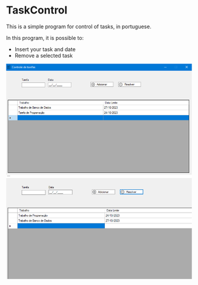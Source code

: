 # TaskControl
This is a simple program for control of tasks, in portuguese.

In this program, it is possible to:

- Insert your task and date
- Remove a selected task


![project-image](./.github/image.png)
![project-gif](./.github/gif.gif)
